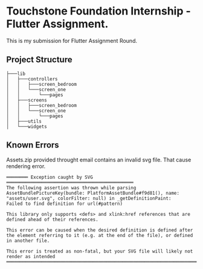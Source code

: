 # Touchstone Foundation Internship - Flutter Assignment.
This is my submission for Flutter Assignment Round.

## Project Structure
```
├───lib
│   ├───controllers
│   │   ├───screen_bedroom
│   │   └───screen_one
│   │       └───pages
│   ├───screens
│   │   ├───screen_bedroom
│   │   └───screen_one
│   │       └───pages
│   ├───utils
│   └───widgets
````

## Known Errors 

Assets.zip provided throught email contains an invalid svg file.
That cause rendering error.
```
════════ Exception caught by SVG ═══════════════════════════════════════════════
The following assertion was thrown while parsing AssetBundlePictureKey(bundle: PlatformAssetBundle#f9d81(), name: "assets/user.svg", colorFilter: null) in _getDefinitionPaint:
Failed to find definition for url(#pattern)

This library only supports <defs> and xlink:href references that are defined ahead of their references.

This error can be caused when the desired definition is defined after the element referring to it (e.g. at the end of the file), or defined in another file.

This error is treated as non-fatal, but your SVG file will likely not render as intended
════════════════════════════════════════════════════════════════════════════════
````
